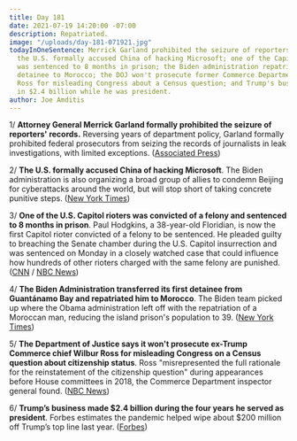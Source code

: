 ```yaml
---
title: Day 181
date: 2021-07-19 14:20:00 -07:00
description: Repatriated.
image: "/uploads/day-181-071921.jpg"
todayInOneSentence: Merrick Garland prohibited the seizure of reporters' records;
  the U.S. formally accused China of hacking Microsoft; one of the Capitol rioters
  was sentenced to 8 months in prison; the Biden administration repatriated a GITMO
  detainee to Morocco; the DOJ won't prosecute former Commerce Department chief Wilbur
  Ross for misleading Congress about a Census question; and Trump's businesses hauled
  in $2.4 billion while he was president.
author: Joe Amditis
---
```


1/ **Attorney General Merrick Garland formally prohibited the seizure of reporters' records.** Reversing years of department policy, Garland formally prohibited federal prosecutors from seizing the records of journalists in leak investigations, with limited exceptions. ([Associated Press](https://apnews.com/article/justice-department-reporters-records-merrick-garland-e2348419815ef84dc75cbecd7e546b39))

2/ **The U.S. formally accused China of hacking Microsoft**. The Biden administration is also organizing a broad group of allies to condemn Beijing for cyberattacks around the world, but will stop short of taking concrete punitive steps. ([New York Times](https://www.nytimes.com/2021/07/19/us/politics/microsoft-hacking-china-biden.html))

3/ **One of the U.S. Capitol rioters was convicted of a felony and sentenced to 8 months in prison**. Paul Hodgkins, a 38-year-old Floridian, is now the first Capitol rioter convicted of a felony to be sentenced. He pleaded guilty to breaching the Senate chamber during the U.S. Capitol insurrection and was sentenced on Monday in a closely watched case that could influence how hundreds of other rioters charged with the same felony are punished. ([CNN](https://www.cnn.com/2021/07/19/politics/capitol-riot-felony-paul-hodgkins/index.html) / [NBC News](https://www.nbcnews.com/politics/justice-department/florida-man-gets-1st-felony-sentence-role-capitol-riot-n1274353))

4/ **The Biden Administration transferred its first detainee from Guantánamo Bay and repatriated him to Morocco**. The Biden team picked up where the Obama administration left off with the repatriation of a Moroccan man, reducing the island prison's population to 39. ([New York Times](https://www.nytimes.com/2021/07/19/us/politics/guantanamo-bay-detainee-released.html))

5/ **The Department of Justice says it won't prosecute ex-Trump Commerce chief Wilbur Ross for misleading Congress on a Census question about citizenship status**. Ross "misrepresented the full rationale for the reinstatement of the citizenship question" during appearances before House committees in 2018, the Commerce Department inspector general found. ([NBC News](https://www.nbcnews.com/politics/white-house/doj-won-t-prosecute-trump-commerce-chief-ross-misleading-congress-n1274387))

6/ **Trump’s business made $2.4 billion during the four years he served as president**. Forbes estimates the pandemic helped wipe about $200 million off Trump’s top line last year. ([Forbes](https://www.forbes.com/sites/danalexander/2021/07/19/trumps-business-hauled-in-24-billion-during-four-years-he-served-as-president/))